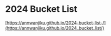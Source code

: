 # 2024 Bucket List
[https://annwanjiku.github.io/2024-bucket-list-/](https://annwanjiku.github.io/2024_bucket_list/)
